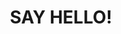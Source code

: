 ---
title : "SAY HELLO!"
bg_image: "images/backgrounds/contact-us-bg.jpg"
form_action: "https://formspree.io/f/myyvknve" # works with https://formspree
name: "Name"
email: "Email"
message: "Message"
submit: "Submit"


# custom style
custom_class: "" 
custom_attributes: "" 
custom_css: ""
---